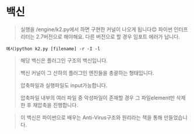# 백신

> 실행을 /engine/k2.py에서 하면 구현한 커널이 나오게 됩니다😊
> 파이썬 인터프리터는 2.7버전으로 해야해요. 다른 버전으로 할 경우 임포트 에러가 납니다.
```
예시)python k2.py [filename] -r -I -l
```
> 해당 백신은 플러그인 구조의 백신입니다.
> 
> 백신 커널이 그 산하의 플러그인 엔진들을 총괄하는 형태입니다.
> 
> 압축파일과 실행파일도 input가능합니다.
> 
> 압축파일 내부의 여러 파일 중 악성파일이 존재할 경우 그 파일element만 삭제한 후 
  재압축을 진행합니다.
  
> 이 백신은 파이썬으로 배우는 Anti-Virus구조와 원리라는 책을 통해 만들었습니다.
> 
